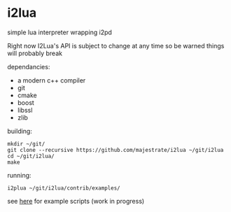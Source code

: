 # i2lua

simple lua interpreter wrapping i2pd

Right now I2Lua's API is subject to change at any time so be warned things will probably break

dependancies:

* a modern c++ compiler
* git
* cmake
* boost
* libssl
* zlib

building:

    mkdir ~/git/
    git clone --recursive https://github.com/majestrate/i2lua ~/git/i2lua
    cd ~/git/i2lua/
    make

running:

    i2plua ~/git/i2lua/contrib/examples/

see [here](contrib/examples/) for example scripts (work in progress)
